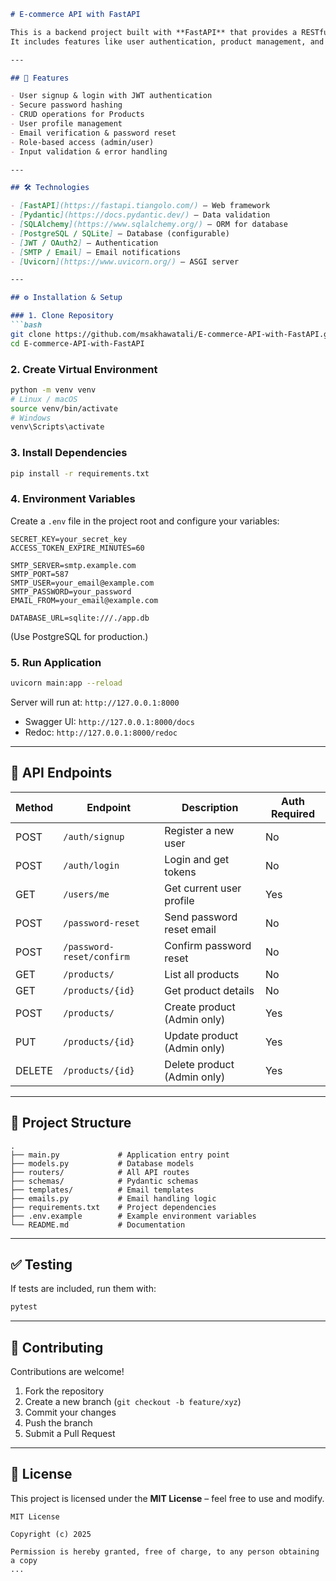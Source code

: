 ````markdown
# E-commerce API with FastAPI

This is a backend project built with **FastAPI** that provides a RESTful API for an e-commerce system.  
It includes features like user authentication, product management, and email notifications.

---

## 🚀 Features

- User signup & login with JWT authentication  
- Secure password hashing  
- CRUD operations for Products  
- User profile management  
- Email verification & password reset  
- Role-based access (admin/user)  
- Input validation & error handling  

---

## 🛠️ Technologies

- [FastAPI](https://fastapi.tiangolo.com/) – Web framework  
- [Pydantic](https://docs.pydantic.dev/) – Data validation  
- [SQLAlchemy](https://www.sqlalchemy.org/) – ORM for database  
- [PostgreSQL / SQLite] – Database (configurable)  
- [JWT / OAuth2] – Authentication  
- [SMTP / Email] – Email notifications  
- [Uvicorn](https://www.uvicorn.org/) – ASGI server  

---

## ⚙️ Installation & Setup

### 1. Clone Repository
```bash
git clone https://github.com/msakhawatali/E-commerce-API-with-FastAPI.git
cd E-commerce-API-with-FastAPI
````

### 2. Create Virtual Environment

```bash
python -m venv venv
# Linux / macOS
source venv/bin/activate
# Windows
venv\Scripts\activate
```

### 3. Install Dependencies

```bash
pip install -r requirements.txt
```

### 4. Environment Variables

Create a `.env` file in the project root and configure your variables:

```env
SECRET_KEY=your_secret_key
ACCESS_TOKEN_EXPIRE_MINUTES=60

SMTP_SERVER=smtp.example.com
SMTP_PORT=587
SMTP_USER=your_email@example.com
SMTP_PASSWORD=your_password
EMAIL_FROM=your_email@example.com

DATABASE_URL=sqlite:///./app.db
```

(Use PostgreSQL for production.)

### 5. Run Application

```bash
uvicorn main:app --reload
```

Server will run at: `http://127.0.0.1:8000`

* Swagger UI: `http://127.0.0.1:8000/docs`
* Redoc: `http://127.0.0.1:8000/redoc`

---

## 📌 API Endpoints

| Method | Endpoint                  | Description                 | Auth Required |
| ------ | ------------------------- | --------------------------- | ------------- |
| POST   | `/auth/signup`            | Register a new user         | No            |
| POST   | `/auth/login`             | Login and get tokens        | No            |
| GET    | `/users/me`               | Get current user profile    | Yes           |
| POST   | `/password-reset`         | Send password reset email   | No            |
| POST   | `/password-reset/confirm` | Confirm password reset      | No            |
| GET    | `/products/`              | List all products           | No            |
| GET    | `/products/{id}`          | Get product details         | No            |
| POST   | `/products/`              | Create product (Admin only) | Yes           |
| PUT    | `/products/{id}`          | Update product (Admin only) | Yes           |
| DELETE | `/products/{id}`          | Delete product (Admin only) | Yes           |

---

## 📂 Project Structure

```
.
├── main.py             # Application entry point
├── models.py           # Database models
├── routers/            # All API routes
├── schemas/            # Pydantic schemas
├── templates/          # Email templates
├── emails.py           # Email handling logic
├── requirements.txt    # Project dependencies
├── .env.example        # Example environment variables
└── README.md           # Documentation
```

---

## ✅ Testing

If tests are included, run them with:

```bash
pytest
```

---

## 🤝 Contributing

Contributions are welcome!

1. Fork the repository
2. Create a new branch (`git checkout -b feature/xyz`)
3. Commit your changes
4. Push the branch
5. Submit a Pull Request

---

## 📄 License

This project is licensed under the **MIT License** – feel free to use and modify.

```
MIT License

Copyright (c) 2025

Permission is hereby granted, free of charge, to any person obtaining a copy
...
```

```
```
